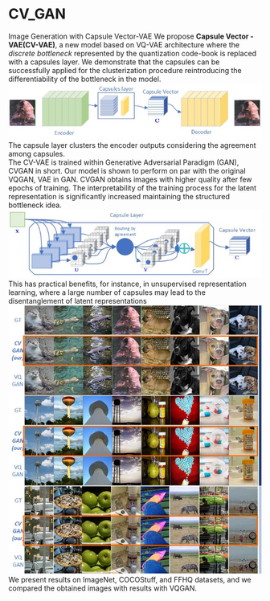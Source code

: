 # CV_GAN
Image Generation with Capsule Vector-VAE
We propose <b>Capsule Vector - VAE(CV-VAE)</b>, a new model based on VQ-VAE architecture where the <em>discrete bottleneck</em> represented by the quantization code-book
is replaced with a capsules layer. 
We demonstrate that the capsules can be successfully applied for the clusterization procedure reintroducing the differentiability of the bottleneck in the model. 
![A test image](CVGAN.jpg)<br>
The capsule layer clusters the encoder outputs considering the agreement among capsules. 
<br>
The CV-VAE is trained within Generative Adversarial Paradigm (GAN), CVGAN in short. Our model is shown to perform on par with the original VQGAN, VAE in GAN. 
CVGAN obtains images with higher quality after few epochs of training. The interpretability of the training process for the latent representation is significantly increased maintaining the structured bottleneck idea. <br>
![A test image](CV.jpg)<br>
This has practical benefits, for instance, in unsupervised representation learning, where a large number of capsules may lead to the disentanglement of latent representations
![A test image](Results.jpg)<br>
We present results on ImageNet, COCOStuff, and FFHQ datasets, and we compared the obtained images with results with VQGAN. 

